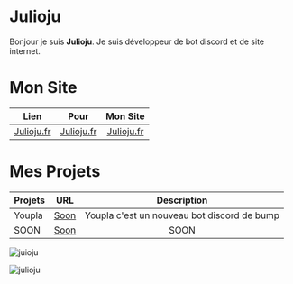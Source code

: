 # Julioju
Bonjour je suis **Julioju**.
Je suis développeur de bot discord et de site internet.


# Mon Site
|Lien      | Pour           | Mon Site |
| ------------- |:-------------:|:--------------:|
| [Julioju.fr](https://julioju.fr)  |  [Julioju.fr](https://julioju.fr)  |  [Julioju.fr](https://julioju.fr)  |

# Mes Projets
| Projets        | URL           | Description |
| ------------- |:-------------:|:--------------:|
| Youpla      | [Soon](https://graphicoum.xyz) | Youpla c'est un nouveau bot discord de bump |
| SOON      | [Soon](https://graphicoum.xyz) | SOON |

![juioju](https://github-readme-stats.vercel.app/api?username=julioju1015&show_icons=true&theme=tokyonight&hide=["issues"])

![julioju](https://github-readme-stats.vercel.app/api/top-langs?username=tovade&show_icons=true&theme=tokyonight&layout=compact)

